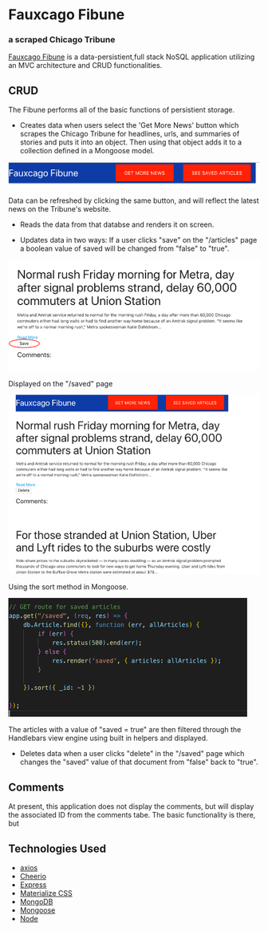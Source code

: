 # Fauxcago Fibune
### a scraped Chicago Tribune

[Fauxcago Fibune](#) is a data-persistient,full stack  NoSQL  application utilizing an MVC architecture and CRUD functionalities. 

## CRUD 

The Fibune performs all of the basic functions of persistient storage. 


*  Creates data when users select the 'Get More News' button which scrapes the Chicago Tribune for headlines, urls, and summaries of stories and puts it into an object. Then using that object adds it to a collection defined in a Mongoose model. 

![](Images/scrape_save.png)

Data can be refreshed by clicking the same button, and will reflect the latest news on the Tribune's website. 

*  Reads the data from that databse and renders it on screen. 


*  Updates data in two ways: If a user clicks "save" on the "/articles" page a boolean value of saved will be changed from "false" to "true".

![](Images/save_button.png)

Displayed on the "/saved" page


![](Images/Sorted_result_saved.png)

Using the sort method in Mongoose. 

![](Images/sort_code.png)



 The articles with a value of "saved = true" are then filtered through the Handlebars view engine using built in helpers and displayed. 
 
 * Deletes data when a user clicks "delete" in the "/saved" page which changes the "saved" value of that document from "false" back to "true". 

## Comments 
At present, this application does not display the comments, but will display the associated ID from the comments tabe. The basic functionality is there, but 

## Technologies Used
* [axios](https://github.com/axios/axios)
* [Cheerio](https://github.com/cheeriojs/cheerio)
* [Express](https://expressjs.com/)
* [Materialize CSS](https://materializecss.com/)
* [MongoDB](https://www.mongodb.com/)
* [Mongoose](https://mongoosejs.com/)
* [Node](https://nodejs.org/en/)

